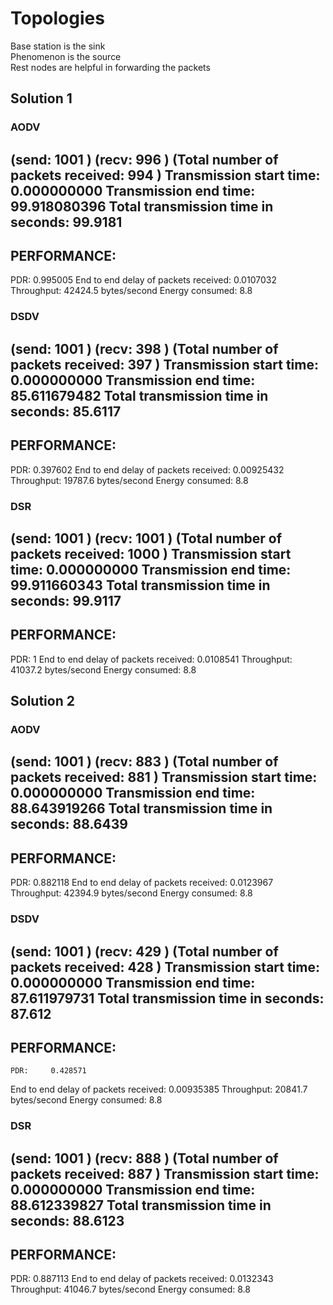 # Topologies

Base station is the sink  
Phenomenon is the source  
Rest nodes are helpful in forwarding the packets  

## Solution 1
 
### AODV

(send:	 1001 )
(recv:	 996 )
(Total number of packets received:	 994 )
Transmission start time:	 0.000000000
Transmission end time:		 99.918080396
Total transmission time in seconds:  99.9181
------------------------
PERFORMANCE:
------------------------
PDR:	 0.995005
End to end delay of packets received:	 0.0107032
Throughput:			 42424.5  bytes/second
Energy consumed:	 8.8


### DSDV  

(send:	 1001 )
(recv:	 398 )
(Total number of packets received:	 397 )
Transmission start time:	 0.000000000
Transmission end time:		 85.611679482
Total transmission time in seconds:  85.6117
------------------------
PERFORMANCE:
------------------------
PDR:	 0.397602
End to end delay of packets received:	 0.00925432
Throughput:			 19787.6  bytes/second
Energy consumed:	 8.8


### DSR  
(send:	 1001 )
(recv:	 1001 )
(Total number of packets received:	 1000 )
Transmission start time:	 0.000000000
Transmission end time:		 99.911660343
Total transmission time in seconds:  99.9117
------------------------
PERFORMANCE:
------------------------
PDR:	 1
End to end delay of packets received:	 0.0108541
Throughput:			 41037.2  bytes/second
Energy consumed:	 8.8

## Solution 2

### AODV  
(send:	 1001 )
(recv:	 883 )
(Total number of packets received:	 881 )
Transmission start time:	 0.000000000
Transmission end time:		 88.643919266
Total transmission time in seconds:  88.6439
------------------------
PERFORMANCE:
------------------------
PDR:	 0.882118
End to end delay of packets received:	 0.0123967
Throughput:			 42394.9  bytes/second
Energy consumed:	 8.8


### DSDV  
(send:	 1001 )
(recv:	 429 )
(Total number of packets received:	 428 )
Transmission start time:	 0.000000000
Transmission end time:		 87.611979731
Total transmission time in seconds:  87.612
------------------------
PERFORMANCE:
------------------------
	PDR:	 0.428571
End to end delay of packets received:	 0.00935385
Throughput:			 20841.7  bytes/second
Energy consumed:	 8.8


### DSR  
(send:	 1001 )
(recv:	 888 )
(Total number of packets received:	 887 )
Transmission start time:	 0.000000000
Transmission end time:		 88.612339827
Total transmission time in seconds:  88.6123
------------------------
PERFORMANCE:
------------------------
PDR:	 0.887113
End to end delay of packets received:	 0.0132343
Throughput:			 41046.7  bytes/second
Energy consumed:	 8.8

